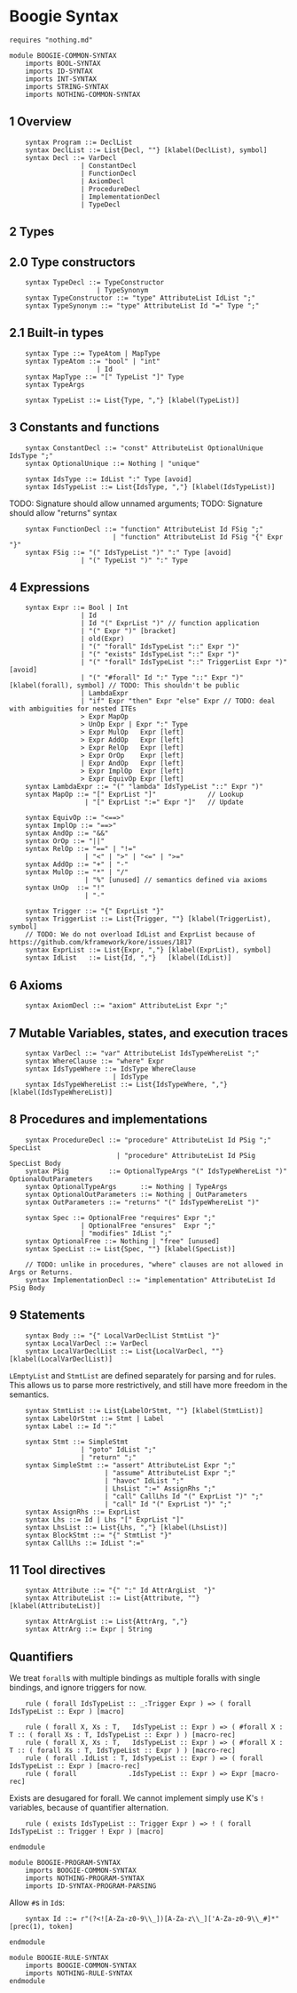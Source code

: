 Boogie Syntax
================

```k
requires "nothing.md"

module BOOGIE-COMMON-SYNTAX
    imports BOOL-SYNTAX
    imports ID-SYNTAX
    imports INT-SYNTAX
    imports STRING-SYNTAX
    imports NOTHING-COMMON-SYNTAX
```

1 Overview
----------

```k
    syntax Program ::= DeclList
    syntax DeclList ::= List{Decl, ""} [klabel(DeclList), symbol]
    syntax Decl ::= VarDecl
                  | ConstantDecl
                  | FunctionDecl
                  | AxiomDecl
                  | ProcedureDecl
                  | ImplementationDecl
                  | TypeDecl
```

2 Types
-------

2.0 Type constructors
---------------------

```k
    syntax TypeDecl ::= TypeConstructor
                      | TypeSynonym
    syntax TypeConstructor ::= "type" AttributeList IdList ";"
    syntax TypeSynonym ::= "type" AttributeList Id "=" Type ";"
```

2.1 Built-in types
------------------

```k
    syntax Type ::= TypeAtom | MapType
    syntax TypeAtom ::= "bool" | "int"
                      | Id
    syntax MapType ::= "[" TypeList "]" Type
    syntax TypeArgs

    syntax TypeList ::= List{Type, ","} [klabel(TypeList)]
```

3 Constants and functions
-------------------------

```k
    syntax ConstantDecl ::= "const" AttributeList OptionalUnique IdsType ";"
    syntax OptionalUnique ::= Nothing | "unique"

    syntax IdsType ::= IdList ":" Type [avoid]
    syntax IdsTypeList ::= List{IdsType, ","} [klabel(IdsTypeList)]
```

TODO: Signature should allow unnamed arguments;
TODO: Signature should allow "returns" syntax

```k
    syntax FunctionDecl ::= "function" AttributeList Id FSig ";"
                          | "function" AttributeList Id FSig "{" Expr "}"
    syntax FSig ::= "(" IdsTypeList ")" ":" Type [avoid]
                  | "(" TypeList ")" ":" Type
```

4 Expressions
-------------

```k
    syntax Expr ::= Bool | Int
                  | Id
                  | Id "(" ExprList ")" // function application
                  | "(" Expr ")" [bracket]
                  | old(Expr)
                  | "(" "forall" IdsTypeList "::" Expr ")"
                  | "(" "exists" IdsTypeList "::" Expr ")"
                  | "(" "forall" IdsTypeList "::" TriggerList Expr ")" [avoid]
                  | "(" "#forall" Id ":" Type "::" Expr ")" [klabel(forall), symbol] // TODO: This shouldn't be public
                  | LambdaExpr
                  | "if" Expr "then" Expr "else" Expr // TODO: deal with ambiguities for nested ITEs
                  > Expr MapOp
                  > UnOp Expr | Expr ":" Type
                  > Expr MulOp   Expr [left]
                  > Expr AddOp   Expr [left]
                  > Expr RelOp   Expr [left]
                  > Expr OrOp    Expr [left]
                  | Expr AndOp   Expr [left]
                  > Expr ImplOp  Expr [left]
                  > Expr EquivOp Expr [left]
    syntax LambdaExpr ::= "(" "lambda" IdsTypeList "::" Expr ")"
    syntax MapOp ::= "[" ExprList "]"             // Lookup
                   | "[" ExprList ":=" Expr "]"   // Update

    syntax EquivOp ::= "<==>"
    syntax ImplOp ::= "==>"
    syntax AndOp ::= "&&"
    syntax OrOp ::= "||"
    syntax RelOp ::= "==" | "!="
                   | "<" | ">" | "<=" | ">="
    syntax AddOp ::= "+" | "-"
    syntax MulOp ::= "*" | "/"
                   | "%" [unused] // semantics defined via axioms
    syntax UnOp  ::= "!"
                   | "-"

    syntax Trigger ::= "{" ExprList "}"
    syntax TriggerList ::= List{Trigger, ""} [klabel(TriggerList), symbol]
    // TODO: We do not overload IdList and ExprList because of https://github.com/kframework/kore/issues/1817
    syntax ExprList ::= List{Expr, ","} [klabel(ExprList), symbol]
    syntax IdList   ::= List{Id, ","}   [klabel(IdList)]
```

6 Axioms
--------

```k
    syntax AxiomDecl ::= "axiom" AttributeList Expr ";"
```

7 Mutable Variables, states, and execution traces
-------------------------------------------------

```k
    syntax VarDecl ::= "var" AttributeList IdsTypeWhereList ";"
    syntax WhereClause ::= "where" Expr
    syntax IdsTypeWhere ::= IdsType WhereClause
                          | IdsType
    syntax IdsTypeWhereList ::= List{IdsTypeWhere, ","} [klabel(IdsTypeWhereList)]
```

8 Procedures and implementations
--------------------------------

```k
    syntax ProcedureDecl ::= "procedure" AttributeList Id PSig ";" SpecList
                           | "procedure" AttributeList Id PSig SpecList Body
    syntax PSig          ::= OptionalTypeArgs "(" IdsTypeWhereList ")" OptionalOutParameters
    syntax OptionalTypeArgs      ::= Nothing | TypeArgs
    syntax OptionalOutParameters ::= Nothing | OutParameters
    syntax OutParameters ::= "returns" "(" IdsTypeWhereList ")"
```

```k
    syntax Spec ::= OptionalFree "requires" Expr ";"
                  | OptionalFree "ensures"  Expr ";"
                  | "modifies" IdList ";"
    syntax OptionalFree ::= Nothing | "free" [unused]
    syntax SpecList ::= List{Spec, ""} [klabel(SpecList)]
```

```k
    // TODO: unlike in procedures, "where" clauses are not allowed in Args or Returns.
    syntax ImplementationDecl ::= "implementation" AttributeList Id PSig Body
```

9 Statements
------------

```k
    syntax Body ::= "{" LocalVarDeclList StmtList "}"
    syntax LocalVarDecl ::= VarDecl
    syntax LocalVarDeclList ::= List{LocalVarDecl, ""} [klabel(LocalVarDeclList)]
```

`LEmptyList` and `StmtList` are defined separately for parsing and for rules.
This allows us to parse more restrictively, and still have more freedom in the semantics.

```k
    syntax StmtList ::= List{LabelOrStmt, ""} [klabel(StmtList)]
    syntax LabelOrStmt ::= Stmt | Label
    syntax Label ::= Id ":"
```

```k
    syntax Stmt ::= SimpleStmt
                  | "goto" IdList ";"
                  | "return" ";"
    syntax SimpleStmt ::= "assert" AttributeList Expr ";"
                        | "assume" AttributeList Expr ";"
                        | "havoc" IdList ";"
                        | LhsList ":=" AssignRhs ";"
                        | "call" CallLhs Id "(" ExprList ")" ";"
                        | "call" Id "(" ExprList ")" ";"
    syntax AssignRhs ::= ExprList
    syntax Lhs ::= Id | Lhs "[" ExprList "]"
    syntax LhsList ::= List{Lhs, ","} [klabel(LhsList)]
    syntax BlockStmt ::= "{" StmtList "}"
    syntax CallLhs ::= IdList ":="
```

11 Tool directives
------------------

```k
    syntax Attribute ::= "{" ":" Id AttrArgList  "}"
    syntax AttributeList ::= List{Attribute, ""} [klabel(AttributeList)]

    syntax AttrArgList ::= List{AttrArg, ","}
    syntax AttrArg ::= Expr | String
```

Quantifiers
-----------

We treat `forall`s with multiple bindings as multiple foralls with single bindings, and ignore triggers for now.

```k
    rule ( forall IdsTypeList :: _:Trigger Expr ) => ( forall IdsTypeList :: Expr ) [macro]

    rule ( forall X, Xs : T,   IdsTypeList :: Expr ) => ( #forall X : T :: ( forall Xs : T, IdsTypeList :: Expr ) ) [macro-rec]
    rule ( forall X, Xs : T,   IdsTypeList :: Expr ) => ( #forall X : T :: ( forall Xs : T, IdsTypeList :: Expr ) ) [macro-rec]
    rule ( forall .IdList : T, IdsTypeList :: Expr ) => ( forall IdsTypeList :: Expr ) [macro-rec]
    rule ( forall             .IdsTypeList :: Expr ) => Expr [macro-rec]
```

Exists are desugared for forall. We cannot implement simply use K's `!` variables, because of quantifier alternation.

```k
    rule ( exists IdsTypeList :: Trigger Expr ) => ! ( forall IdsTypeList :: Trigger ! Expr ) [macro]
````

```k
endmodule
```

```k
module BOOGIE-PROGRAM-SYNTAX
    imports BOOGIE-COMMON-SYNTAX
    imports NOTHING-PROGRAM-SYNTAX
    imports ID-SYNTAX-PROGRAM-PARSING
```

Allow `#`s in `Id`s:

```k
    syntax Id ::= r"(?<![A-Za-z0-9\\_])[A-Za-z\\_]['A-Za-z0-9\\_#]*" [prec(1), token]
```

```k
endmodule
```

```k
module BOOGIE-RULE-SYNTAX
    imports BOOGIE-COMMON-SYNTAX
    imports NOTHING-RULE-SYNTAX
endmodule
```
